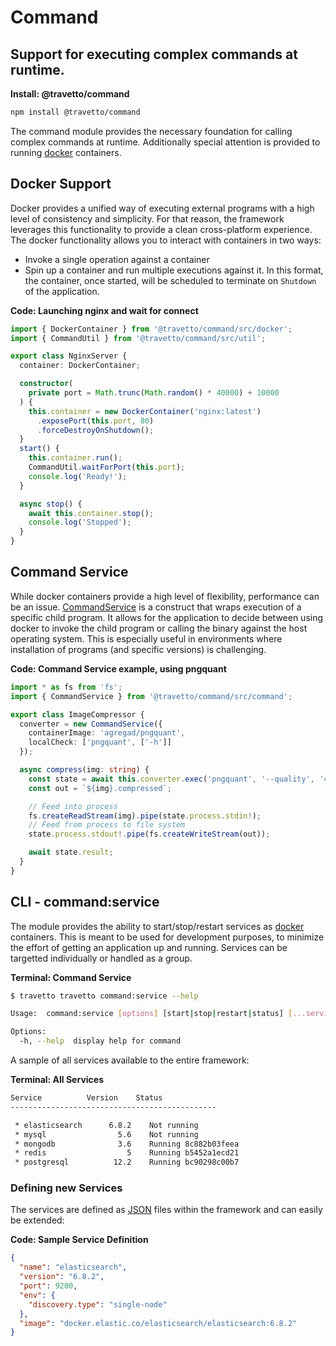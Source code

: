 <!-- This file was generated by the framweork and should not be modified directly -->
<!-- Please modify https://github.com/travetto/travetto/tree/master/module/command/DOCS.js and execute "npm run docs" to rebuild -->
# Command
## Support for executing complex commands at runtime.

**Install: @travetto/command**
```bash
npm install @travetto/command
```

The command module provides the necessary foundation for calling complex commands at runtime. Additionally special attention is provided to running [docker](https://www.docker.com/community-edition) containers.

## Docker Support

Docker provides a unified way of executing external programs with a high level of consistency and simplicity.  For that reason, the framework leverages this functionality to provide a clean cross-platform experience.  The docker functionality allows you to interact with containers in two ways:
   
   *  Invoke a single operation against a container
   *  Spin up a container and run multiple executions against it.  In this format, the container, once started, will be scheduled to terminate on `Shutdown` of the application.

**Code: Launching nginx and wait for connect**
```typescript
import { DockerContainer } from '@travetto/command/src/docker';
import { CommandUtil } from '@travetto/command/src/util';

export class NginxServer {
  container: DockerContainer;

  constructor(
    private port = Math.trunc(Math.random() * 40000) + 10000
  ) {
    this.container = new DockerContainer('nginx:latest')
      .exposePort(this.port, 80)
      .forceDestroyOnShutdown();
  }
  start() {
    this.container.run();
    CommandUtil.waitForPort(this.port);
    console.log('Ready!');
  }

  async stop() {
    await this.container.stop();
    console.log('Stopped');
  }
}
```

## Command Service

While docker containers provide a high level of flexibility, performance can be an issue.  [CommandService](https://github.com/travetto/travetto/tree/master/module/command/src/command.ts#L11) is a construct that wraps execution of a specific child program.  It allows for the application to decide between using docker to invoke the child program or calling the binary against the host operating system.  This is especially useful in environments where installation of programs (and specific versions) is challenging.

**Code: Command Service example, using pngquant**
```typescript
import * as fs from 'fs';
import { CommandService } from '@travetto/command/src/command';

export class ImageCompressor {
  converter = new CommandService({
    containerImage: 'agregad/pngquant',
    localCheck: ['pngquant', ['-h']]
  });

  async compress(img: string) {
    const state = await this.converter.exec('pngquant', '--quality', '40-80', '--speed 1', '--force', '-');
    const out = `${img}.compressed`;

    // Feed into process
    fs.createReadStream(img).pipe(state.process.stdin!);
    // Feed from process to file system
    state.process.stdout!.pipe(fs.createWriteStream(out));

    await state.result;
  }
}
```

## CLI - command:service

The module provides the ability to start/stop/restart services as [docker](https://www.docker.com/community-edition) containers.  This is meant to be used for development purposes, to minimize the effort of getting an application up and running.  Services can be targetted individually or handled as a group.

**Terminal: Command Service**
```bash
$ travetto travetto command:service --help

Usage:  command:service [options] [start|stop|restart|status] [...services]

Options:
  -h, --help  display help for command
```

A sample of all services available to the entire framework:

**Terminal: All Services**
```bash
Service          Version    Status
----------------------------------------------

 * elasticsearch      6.8.2    Not running
 * mysql                5.6    Not running
 * mongodb              3.6    Running 8c882b03feea
 * redis                  5    Running b5452a1ecd21
 * postgresql          12.2    Running bc90298c00b7
```

### Defining new Services

The services are defined as [JSON](https://www.json.org) files within the framework and can easily be extended:

**Code: Sample Service Definition**
```json
{
  "name": "elasticsearch",
  "version": "6.8.2",
  "port": 9200,
  "env": {
    "discovery.type": "single-node"
  },
  "image": "docker.elastic.co/elasticsearch/elasticsearch:6.8.2"
}
```

